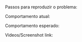 
Passos para reproduzir o problema:

Comportamento atual:

Comportamento esperado:

Videos/Screenshot link:
